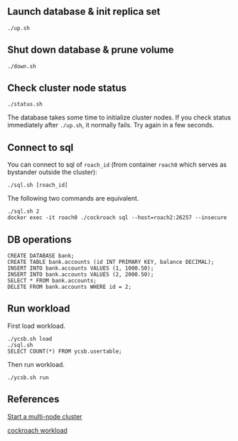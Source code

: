 


## Launch database & init replica set
```
./up.sh
```
## Shut down database & prune volume
```
./down.sh
```
## Check cluster node status
```
./status.sh
```
The database takes some time to initialize cluster nodes. If you check status immediately after `./up.sh`, it normally fails. Try again in a few seconds.
## Connect to sql
You can connect to sql of `roach_id` (from container `roach0` which serves as bystander outside the cluster):
```
./sql.sh [roach_id]
```
The following two commands are equivalent.
```
./sql.sh 2
docker exec -it roach0 ./cockroach sql --host=roach2:26257 --insecure
```

## DB operations
```
CREATE DATABASE bank;
CREATE TABLE bank.accounts (id INT PRIMARY KEY, balance DECIMAL);
INSERT INTO bank.accounts VALUES (1, 1000.50);
INSERT INTO bank.accounts VALUES (2, 2000.50);
SELECT * FROM bank.accounts;
DELETE FROM bank.accounts WHERE id = 2;
```

## Run workload
First load workload.
```
./ycsb.sh load
./sql.sh
SELECT COUNT(*) FROM ycsb.usertable;
```
Then run workload.
```
./ycsb.sh run
```

## References
[Start a multi-node cluster](https://www.cockroachlabs.com/docs/v23.1/start-a-local-cluster-in-docker-mac)

[cockroach workload](https://www.cockroachlabs.com/docs/stable/cockroach-workload)